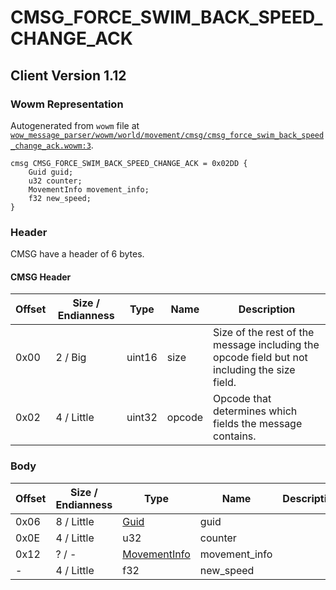 # CMSG_FORCE_SWIM_BACK_SPEED_CHANGE_ACK

## Client Version 1.12

### Wowm Representation

Autogenerated from `wowm` file at [`wow_message_parser/wowm/world/movement/cmsg/cmsg_force_swim_back_speed_change_ack.wowm:3`](https://github.com/gtker/wow_messages/tree/main/wow_message_parser/wowm/world/movement/cmsg/cmsg_force_swim_back_speed_change_ack.wowm#L3).
```rust,ignore
cmsg CMSG_FORCE_SWIM_BACK_SPEED_CHANGE_ACK = 0x02DD {
    Guid guid;
    u32 counter;
    MovementInfo movement_info;
    f32 new_speed;
}
```
### Header

CMSG have a header of 6 bytes.

#### CMSG Header

| Offset | Size / Endianness | Type   | Name   | Description |
| ------ | ----------------- | ------ | ------ | ----------- |
| 0x00   | 2 / Big           | uint16 | size   | Size of the rest of the message including the opcode field but not including the size field.|
| 0x02   | 4 / Little        | uint32 | opcode | Opcode that determines which fields the message contains.|

### Body

| Offset | Size / Endianness | Type | Name | Description | Comment |
| ------ | ----------------- | ---- | ---- | ----------- | ------- |
| 0x06 | 8 / Little | [Guid](../spec/packed-guid.md) | guid |  |  |
| 0x0E | 4 / Little | u32 | counter |  |  |
| 0x12 | ? / - | [MovementInfo](movementinfo.md) | movement_info |  |  |
| - | 4 / Little | f32 | new_speed |  |  |

